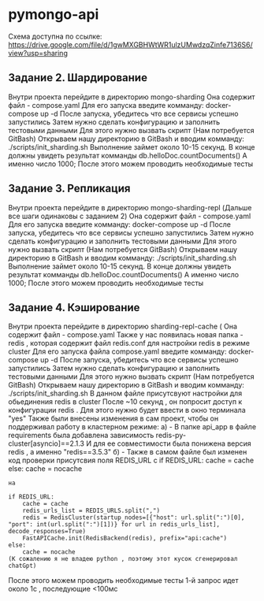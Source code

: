 # pymongo-api
Схема доступна по ссылке: https://drive.google.com/file/d/1gwMXGBHWtWR1ulzUMwdzqZinfe7136S6/view?usp=sharing

## Задание 2. Шардирование
  Внутри проекта перейдите в директорию  mongo-sharding
  Она содержит файл - compose.yaml 
  Для его запуска введите комманду: docker-compose up -d
  После запуска, убедитесь что все сервисы успешно запустились 
  Затем нужно сделать конфигурацию и заполнить тестовыми данными 
  Для этого нужно вызвать скрипт (Нам потребуется GitBash)
  Открываем нашу директорию в GitBash и вводим комманду: ./scripts/init_sharding.sh
  Выполнение займет около 10-15 секунд. В конце должны увидеть результат комманды db.helloDoc.countDocuments()
  А именно число 1000; 
  После этого можем проводить необходимые тесты 
  
  
  
  
## Задание 3. Репликация
  Внутри проекта перейдите в директорию  mongo-sharding-repl (Дальше все шаги одинаковы с заданием 2)
  Она содержит файл - compose.yaml 
  Для его запуска введите комманду: docker-compose up -d
  После запуска, убедитесь что все сервисы успешно запустились 
  Затем нужно сделать конфигурацию и заполнить тестовыми данными 
  Для этого нужно вызвать скрипт (Нам потребуется GitBash)
  Открываем нашу директорию в GitBash и вводим комманду: ./scripts/init_sharding.sh
  Выполнение займет около 10-15 секунд. В конце должны увидеть результат комманды db.helloDoc.countDocuments()
  А именно число 1000; 
  После этого можем проводить необходимые тесты 
  
## Задание 4. Кэширование
  Внутри проекта перейдите в директорию  sharding-repl-cache (
  Она содержит файл - compose.yaml 
  Также у нас появилась новая папка - redis , которая содержит файл redis.conf для настройки redis в режиме cluster
  Для его запуска файла compose.yaml введите комманду: docker-compose up -d
  После запуска, убедитесь что все сервисы успешно запустились 
  Затем нужно сделать конфигурацию и заполнить тестовыми данными 
  Для этого нужно вызвать скрипт (Нам потребуется GitBash)
  Открываем нашу директорию в GitBash и вводим комманду: ./scripts/init_sharding.sh 
  В данном файле присутсвуют настройки для обьединения redis в cluster
  После ~10 секунд , он попросит доступ к конфигурации redis . Для этого нужно будет ввести в окно терминала "yes"
  Также были внесены изменения в сам проект, чтобы он поддерживал работу в кластерном режиме:
	а) - В папке api_app в файле requirements была добавлена зависимость redis-py-cluster[asyncio]==2.1.3
		И для ее совместимости была понижена версия  redis , а именно "redis==3.5.3"
	б) - Также в самом файле был изменен код проверки присутсвия поля REDIS_URL с
	if REDIS_URL:
		cache = cache
	else:
		cache = nocache
		
	на 
	
	if REDIS_URL:
		cache = cache
		redis_urls_list = REDIS_URLS.split(",")
		redis = RedisCluster(startup_nodes=[{"host": url.split(":")[0], "port": int(url.split(":")[1])} for url in redis_urls_list], decode_responses=True)
		FastAPICache.init(RedisBackend(redis), prefix="api:cache")
	else:
		cache = nocache
	(К сожалению я не владею python , поэтому этот кусок сгенерировал chatGpt)
  После этого можем проводить необходимые тесты
  1-й запрос идет около 1с , последующие <100мс
  
  